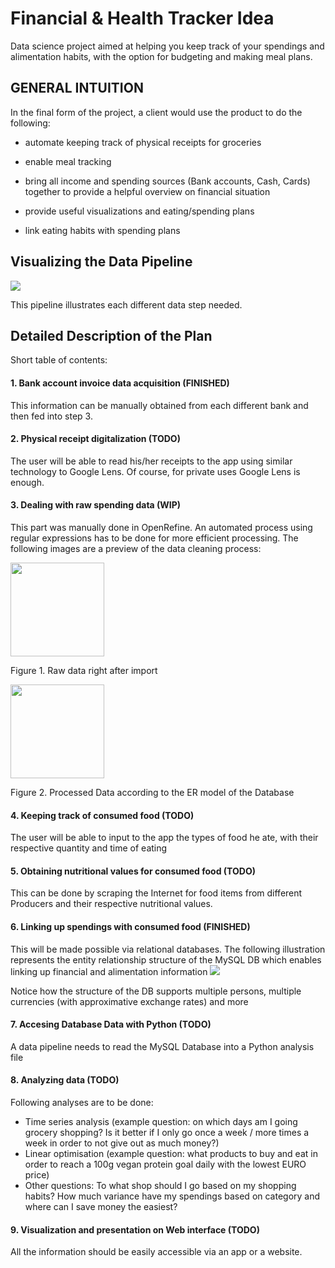 # Financial & Health Tracker Idea

Data science project aimed at helping you keep track of your spendings and alimentation habits, with the option for budgeting and making meal plans.

## GENERAL INTUITION
In the final form of the project, a client would use the product to do the following:

* automate keeping track of physical receipts for groceries

* enable meal tracking

* bring all income and spending sources (Bank accounts, Cash, Cards)  together to provide a helpful overview on financial situation

* provide useful visualizations and eating/spending plans

* link eating habits with spending plans

## Visualizing the Data Pipeline

![](Tracker_3.png)

This pipeline illustrates each different data step needed. 

## Detailed Description of the Plan

Short table of contents:

#### 1. Bank account invoice data acquisition (FINISHED)

This information can be manually obtained from each different bank and then fed into step 3.

#### 2. Physical receipt digitalization (TODO)

The user will be able to read his/her receipts to the app using similar technology to Google Lens. Of course, for private uses Google Lens is enough.

#### 3. Dealing with raw spending data (WIP)

This part was manually done in OpenRefine. An automated process using regular expressions has to be done for more efficient processing. The following images are a preview of the data cleaning process:


<img src="Open_B_2_E.png" height="150">

Figure 1. Raw data right after import

<img src="Open_AfterPNG.png" height="150">

Figure 2. Processed Data according to the ER model of the Database

#### 4. Keeping track of consumed food (TODO)

The user will be able to input to the app the types of food he ate, with their respective quantity and time of eating

#### 5. Obtaining nutritional values for consumed food (TODO)

This can be done by scraping the Internet for food items from different Producers and their respective nutritional values.

#### 6. Linking up spendings with consumed food (FINISHED)

This will be made possible via relational databases. The following illustration represents the entity relationship structure of the MySQL DB which enables linking up financial and alimentation information
![](ER.png)

Notice how the structure of the DB supports multiple persons, multiple currencies (with approximative exchange rates) and more

#### 7. Accesing Database Data with Python (TODO)

A data pipeline needs to read the MySQL Database into a Python analysis file

#### 8. Analyzing data (TODO)

Following analyses are to be done:

- Time series analysis (example question: on which days am I going grocery shopping? Is it better if I only go once a week / more times a week in order to not give out as much money?)
- Linear optimisation (example question: what products to buy and eat in order to reach a 100g vegan protein goal daily with the lowest EURO price)
- Other questions:  To what shop should I go based on my shopping habits? How much variance have my spendings based on category and where can I save money the easiest?

#### 9. Visualization and presentation on Web interface (TODO)

All the information should be easily accessible via an app or a website.
